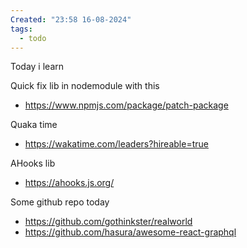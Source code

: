 ```yaml
---
Created: "23:58 16-08-2024"
tags:
  - todo
---
```


Today i learn 

Quick fix lib in nodemodule with this 
- https://www.npmjs.com/package/patch-package 

Quaka time 
- https://wakatime.com/leaders?hireable=true

AHooks lib 
- https://ahooks.js.org/

Some github repo today 
- https://github.com/gothinkster/realworld
- https://github.com/hasura/awesome-react-graphql